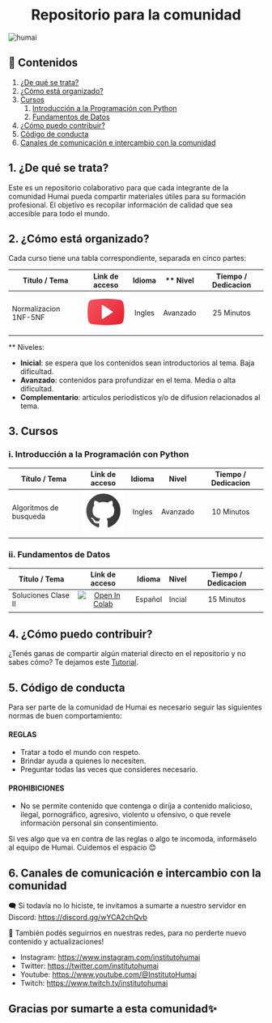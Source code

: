 # <div align="center">Repositorio para la comunidad</div>

![humai](https://user-images.githubusercontent.com/126087207/224071314-994952ab-76b3-4458-9247-e68d1d3d97a5.PNG)

## 🔗 Contenidos
1. [¿De qué se trata?](#1-de-qué-se-trata)
2. [¿Cómo está organizado?](#2-cómo-está-organizado)
3. [Cursos](#3-cursos)
    1. [Introducción a la Programación con Python](#i-introducción-a-la-programación-con-python)
    2. [Fundamentos de Datos](#ii-fundamentos-de-datos)
4. [¿Cómo puedo contribuir?](#4-cómo-puedo-contribuir)
5. [Código de conducta](#5-código-de-conducta)
6. [Canales de comunicación e intercambio con la comunidad](#6-canales-de-comunicación-e-intercambio-con-la-comunidad) 
    
## 1. ¿De qué se trata?

Este es un repositorio colaborativo para que cada integrante de la comunidad Humai pueda compartir materiales útiles para su formación profesional. El objetivo es recopilar información de calidad que sea accesible para todo el mundo. 

## 2. ¿Cómo está organizado?

Cada curso tiene una tabla correspondiente, separada en cinco partes: 

| Título / Tema       | Link de acceso  | Idioma    | ** Nivel | Tiempo / Dedicacion |
| ------------------- |:---------------:|:---------:|:--------:|:-------------------:|
| Normalizacion 1NF-5NF | [![Youtube](https://raw.githubusercontent.com/PabloSGomez50/PabloSGomez50/main/assets/youtube.svg)](https://www.youtube.com/watch?v=GFQaEYEc8_8) | Ingles | Avanzado | 25 Minutos |

** Niveles: 
 - **Inicial**: se espera que los contenidos sean introductorios al tema. Baja dificultad.
 - **Avanzado**: contenidos para profundizar en el tema. Media o alta dificultad.
 - **Complementario**: articulos periodisticos y/o de difusion relacionados al tema.

## 3. Cursos

### i. Introducción a la Programación con Python

| Título / Tema         | Link de acceso            | Idioma        | Nivel       | Tiempo / Dedicacion |
| --------------------- |:-------------------------:|:-------------:|:-----------:|:-------------------:|
| Algoritmos de busqueda | [![Github](https://raw.githubusercontent.com/PabloSGomez50/PabloSGomez50/main/assets/github.svg)](https://github.com/TheAlgorithms/Python/tree/master/searches) | Ingles | Avanzado | 10 Minutos |
|                       |                           |               |             |                     |

### ii. Fundamentos de Datos

| Título / Tema         | Link de acceso            | Idioma        | Nivel       | Tiempo / Dedicacion |
| --------------------- |:-------------------------:|:-------------:|:-----------:|:-------------------:|
| Soluciones Clase II   | [![Open In Colab](https://colab.research.google.com/assets/colab-badge.svg)](https://colab.research.google.com/drive/11HdqjiPZjbtj0VsSJQtFYvNUnI11pVxu) | Español | Incial | 15 Minutos |
|                       |                           |               |             |                     |
 

## 4. ¿Cómo puedo contribuir?

¿Tenés ganas de compartir algún material directo en el repositorio y no sabes cómo? Te dejamos este [Tutorial](https://ihumai.medium.com/gitflow-colaborando-en-git-4046f4a95c9c).

## 5. Código de conducta

Para ser parte de la comunidad de Humai es necesario seguir las siguientes normas de buen comportamiento:

#### REGLAS 
- Tratar a todo el mundo con respeto. 
- Brindar ayuda a quienes lo necesiten.
- Preguntar todas las veces que consideres necesario. 

#### PROHIBICIONES
- No se permite contenido que contenga o dirija a contenido malicioso, ilegal, pornográfico, agresivo, violento u ofensivo, o que revele información personal sin consentimiento.

Si ves algo que va en contra de las reglas o algo te incomoda, informáselo al equipo de Humai. Cuidemos el espacio 😊

## 6. Canales de comunicación e intercambio con la comunidad

🗨️ Si todavía no lo hiciste, te invitamos a sumarte a nuestro servidor en Discord: https://discord.gg/wYCA2chQvb  

📱 También podés seguirnos en nuestras redes, para no perderte nuevo contenido y actualizaciones!

* Instagram: https://www.instagram.com/institutohumai
* Twitter: https://twitter.com/institutohumai
* Youtube: https://www.youtube.com/@InstitutoHumai
* Twitch: https://www.twitch.tv/institutohumai


## Gracias por sumarte a esta comunidad✨
